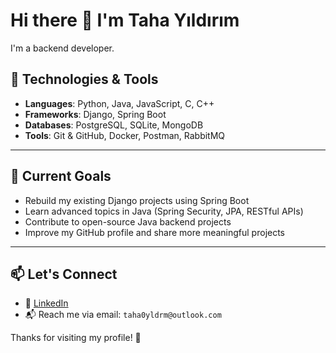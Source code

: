 # Hi there 👋 I'm Taha Yıldırım

I'm a backend developer.

## 🔧 Technologies & Tools

- **Languages**: Python, Java, JavaScript, C, C++
- **Frameworks**: Django, Spring Boot  
- **Databases**: PostgreSQL, SQLite, MongoDB  
- **Tools**: Git & GitHub, Docker, Postman, RabbitMQ  

---

## 📌 Current Goals

- Rebuild my existing Django projects using Spring Boot  
- Learn advanced topics in Java (Spring Security, JPA, RESTful APIs)  
- Contribute to open-source Java backend projects  
- Improve my GitHub profile and share more meaningful projects

---

## 📫 Let's Connect

- 💌 [LinkedIn](https://www.linkedin.com/)  
- 📬 Reach me via email: `taha0yldrm@outlook.com`

Thanks for visiting my profile! 🌟
